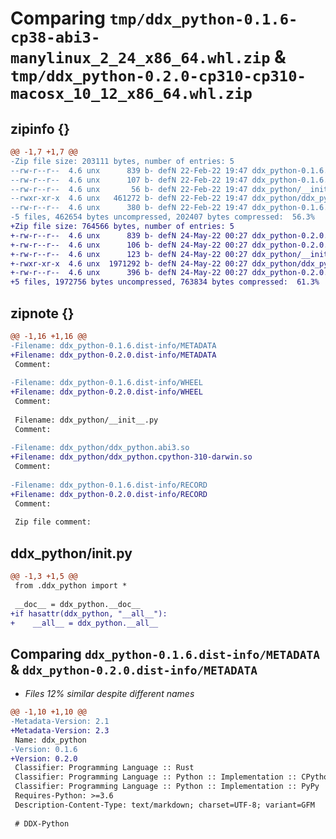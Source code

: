# Comparing `tmp/ddx_python-0.1.6-cp38-abi3-manylinux_2_24_x86_64.whl.zip` & `tmp/ddx_python-0.2.0-cp310-cp310-macosx_10_12_x86_64.whl.zip`

## zipinfo {}

```diff
@@ -1,7 +1,7 @@
-Zip file size: 203111 bytes, number of entries: 5
--rw-r--r--  4.6 unx      839 b- defN 22-Feb-22 19:47 ddx_python-0.1.6.dist-info/METADATA
--rw-r--r--  4.6 unx      107 b- defN 22-Feb-22 19:47 ddx_python-0.1.6.dist-info/WHEEL
--rw-r--r--  4.6 unx       56 b- defN 22-Feb-22 19:47 ddx_python/__init__.py
--rwxr-xr-x  4.6 unx   461272 b- defN 22-Feb-22 19:47 ddx_python/ddx_python.abi3.so
--rw-r--r--  4.6 unx      380 b- defN 22-Feb-22 19:47 ddx_python-0.1.6.dist-info/RECORD
-5 files, 462654 bytes uncompressed, 202407 bytes compressed:  56.3%
+Zip file size: 764566 bytes, number of entries: 5
+-rw-r--r--  4.6 unx      839 b- defN 24-May-22 00:27 ddx_python-0.2.0.dist-info/METADATA
+-rw-r--r--  4.6 unx      106 b- defN 24-May-22 00:27 ddx_python-0.2.0.dist-info/WHEEL
+-rw-r--r--  4.6 unx      123 b- defN 24-May-22 00:27 ddx_python/__init__.py
+-rwxr-xr-x  4.6 unx  1971292 b- defN 24-May-22 00:27 ddx_python/ddx_python.cpython-310-darwin.so
+-rw-r--r--  4.6 unx      396 b- defN 24-May-22 00:27 ddx_python-0.2.0.dist-info/RECORD
+5 files, 1972756 bytes uncompressed, 763834 bytes compressed:  61.3%
```

## zipnote {}

```diff
@@ -1,16 +1,16 @@
-Filename: ddx_python-0.1.6.dist-info/METADATA
+Filename: ddx_python-0.2.0.dist-info/METADATA
 Comment: 
 
-Filename: ddx_python-0.1.6.dist-info/WHEEL
+Filename: ddx_python-0.2.0.dist-info/WHEEL
 Comment: 
 
 Filename: ddx_python/__init__.py
 Comment: 
 
-Filename: ddx_python/ddx_python.abi3.so
+Filename: ddx_python/ddx_python.cpython-310-darwin.so
 Comment: 
 
-Filename: ddx_python-0.1.6.dist-info/RECORD
+Filename: ddx_python-0.2.0.dist-info/RECORD
 Comment: 
 
 Zip file comment:
```

## ddx_python/__init__.py

```diff
@@ -1,3 +1,5 @@
 from .ddx_python import *
 
 __doc__ = ddx_python.__doc__
+if hasattr(ddx_python, "__all__"):
+    __all__ = ddx_python.__all__
```

## Comparing `ddx_python-0.1.6.dist-info/METADATA` & `ddx_python-0.2.0.dist-info/METADATA`

 * *Files 12% similar despite different names*

```diff
@@ -1,10 +1,10 @@
-Metadata-Version: 2.1
+Metadata-Version: 2.3
 Name: ddx_python
-Version: 0.1.6
+Version: 0.2.0
 Classifier: Programming Language :: Rust
 Classifier: Programming Language :: Python :: Implementation :: CPython
 Classifier: Programming Language :: Python :: Implementation :: PyPy
 Requires-Python: >=3.6
 Description-Content-Type: text/markdown; charset=UTF-8; variant=GFM
 
 # DDX-Python
```


